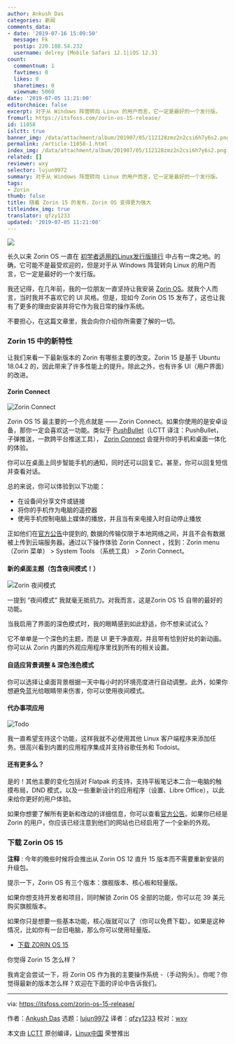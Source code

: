 ```yaml
---
author: Ankush Das
categories: 新闻
comments_data:
- date: '2019-07-16 15:09:50'
  message: Fk
  postip: 220.188.54.232
  username: delrey [Mobile Safari 12.1|iOS 12.3]
count:
  commentnum: 1
  favtimes: 0
  likes: 0
  sharetimes: 0
  viewnum: 5060
date: '2019-07-05 11:21:00'
editorchoice: false
excerpt: 对于从 Windows 阵营转向 Linux 的用户而言，它一定是最好的一个发行版。
fromurl: https://itsfoss.com/zorin-os-15-release/
id: 11058
islctt: true
banner_img: /data/attachment/album/201907/05/112128zmz2n2csi6h7y6s2.png
permalink: /article-11058-1.html
index_img: /data/attachment/album/201907/05/112128zmz2n2csi6h7y6s2.png.thumb.jpg
related: []
reviewer: wxy
selector: lujun9972
summary: 对于从 Windows 阵营转向 Linux 的用户而言，它一定是最好的一个发行版。
tags:
- Zorin
thumb: false
title: 随着 Zorin 15 的发布，Zorin OS 变得更为强大
titleindex_img: true
translator: qfzy1233
updated: '2019-07-05 11:21:00'
---
```


![](/data/attachment/album/201907/05/112128zmz2n2csi6h7y6s2.png)


长久以来 Zorin OS 一直在 [初学者适用的Linux发行版排行](https://itsfoss.com/best-linux-beginners/) 中占有一席之地。的确，它可能不是最受欢迎的，但是对于从 Windows 阵营转向 Linux 的用户而言，它一定是最好的一个发行版。


我还记得，在几年前，我的一位朋友一直坚持让我安装 [Zorin OS](https://zorinos.com/)。就我个人而言，当时我并不喜欢它的 UI 风格。但是，现如今 Zorin OS 15 发布了，这也让我有了更多的理由安装并将它作为我日常的操作系统。


不要担心，在这篇文章里，我会向你介绍你所需要了解的一切。


### Zorin 15 中的新特性


让我们来看一下最新版本的 Zorin 有哪些主要的改变。Zorin 15 是基于 Ubuntu 18.04.2 的，因此带来了许多性能上的提升。除此之外，也有许多 UI（用户界面）的改进。


#### Zorin Connect


![Zorin Connect](/data/attachment/album/201907/05/112142axwz3mu8s38qax58.jpg)


Zorin OS 15 最主要的一个亮点就是 —— Zorin Connect。如果你使用的是安卓设备，那你一定会喜欢这一功能。类似于 [PushBullet](https://www.pushbullet.com/)（LCTT 译注：PushBullet，子弹推送，一款跨平台推送工具）， [Zorin Connect](https://play.google.com/store/apps/details?id=com.zorinos.zorin_connect&hl=en_IN) 会提升你的手机和桌面一体化的体验。


你可以在桌面上同步智能手机的通知，同时还可以回复它。甚至，你可以回复短信并查看对话。


总的来说，你可以体验到以下功能：


* 在设备间分享文件或链接
* 将你的手机作为电脑的遥控器
* 使用手机控制电脑上媒体的播放，并且当有来电接入时自动停止播放


正如他们在[官方公告](https://zoringroup.com/blog/2019/06/05/zorin-os-15-is-here-faster-easier-more-connected/)中提到的, 数据的传输仅限于本地网络之间，并且不会有数据被上传到云端服务器。通过以下操作体验 Zorin Connect ，找到：Zorin menu （Zorin 菜单） > System Tools （系统工具） > Zorin Connect。


#### 新的桌面主题（包含夜间模式！）


![Zorin 夜间模式](/data/attachment/album/201907/05/112144rvnbnylf6ivq6vnn.jpg)


一提到 “夜间模式” 我就毫无抵抗力。对我而言，这是Zorin OS 15 自带的最好的功能。 


当我启用了界面的深色模式时，我的眼睛感到如此舒适，你不想来试试么？


它不单单是一个深色的主题，而是 UI 更干净直观，并且带有恰到好处的新动画。你可以从 Zorin 内置的外观应用程序里找到所有的相关设置。


#### 自适应背景调整 & 深色浅色模式


你可以选择让桌面背景根据一天中每小时的环境亮度进行自动调整。此外，如果你想避免蓝光给眼睛带来伤害，你可以使用夜间模式。


#### 代办事项应用


![Todo](/data/attachment/album/201907/05/112146q83fjlon5fb0fb73.jpg)


我一直希望支持这个功能，这样我就不必使用其他 Linux 客户端程序来添加任务。很高兴看到内置的应用程序集成并支持谷歌任务和 Todoist。


#### 还有更多么？


是的！其他主要的变化包括对 Flatpak 的支持，支持平板笔记本二合一电脑的触摸布局，DND 模式，以及一些重新设计的应用程序（设置、Libre Office），以此来给你更好的用户体验。


如果你想要了解所有更新和改动的详细信息，你可以查看[官方公告](https://zoringroup.com/blog/2019/06/05/zorin-os-15-is-here-faster-easier-more-connected/)。如果你已经是 Zorin 的用户，你应该已经注意到他们的网站也已经启用了一个全新的外观。


### 下载 Zorin OS 15


**注释** : 今年的晚些时候将会推出从 Zorin OS 12 直升 15 版本而不需要重新安装的升级包。


提示一下，Zorin OS 有三个版本：旗舰版本、核心板和轻量版。


如果你想支持开发者和项目，同时解锁 Zorin OS 全部的功能，你可以花 39 美元购买旗舰版本。


如果你只是想要一些基本功能，核心版就可以了（你可以免费下载）。如果是这种情况，比如你有一台旧电脑，那么你可以使用轻量版。


* [下载 ZORIN OS 15](https://zorinos.com/download/)


你觉得 Zorin 15 怎么样？


我肯定会尝试一下，将 Zorin OS 作为我的主要操作系统 -（手动狗头）。你呢？你觉得最新的版本怎么样？欢迎在下面的评论中告诉我们。




---


via: <https://itsfoss.com/zorin-os-15-release/>


作者：[Ankush Das](https://itsfoss.com/author/ankush/) 选题：[lujun9972](https://github.com/lujun9972) 译者：[qfzy1233](https://github.com/qfzy1233) 校对：[wxy](https://github.com/wxy)


本文由 [LCTT](https://github.com/LCTT/TranslateProject) 原创编译，[Linux中国](https://linux.cn/) 荣誉推出